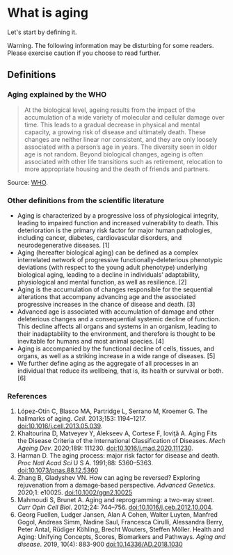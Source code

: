# What is aging

Let's start by defining it.

Warning. The following information may be disturbing for some readers. Please exercise caution if you choose to read further.

## Definitions

### Aging explained by the WHO

>At the biological level, ageing results from the impact of the accumulation of a wide variety of molecular and cellular damage over time. This leads to a gradual decrease in physical and mental capacity, a growing risk of disease and ultimately death. These changes are neither linear nor consistent, and they are only loosely associated with a person’s age in years. The diversity seen in older age is not random. Beyond biological changes, ageing is often associated with other life transitions such as retirement, relocation to more appropriate housing and the death of friends and partners.

Source: [WHO](https://www.who.int/news-room/fact-sheets/detail/ageing-and-health#:~:text=Ageing%20explained,of%20disease%20and%20ultimately%20death).

### Other definitions from the scientific literature

- Aging is characterized by a progressive loss of physiological integrity, leading to impaired function and increased vulnerability to death. This deterioration is the primary risk factor for major human pathologies, including cancer, diabetes, cardiovascular disorders, and neurodegenerative diseases. [1]
- Aging (hereafter biological aging) can be defined as a complex interrelated network of progressive functionally-deleterious phenotypic deviations (with respect to the young adult phenotype) underlying biological aging, leading to a decline in individuals’ adaptability, physiological and mental function, as well as resilience. [2]
- Aging is the accumulation of changes responsible for the sequential alterations that accompany advancing age and the associated progressive increases in the chance of disease and death. [3]
- Advanced age is associated with accumulation of damage and other deleterious changes and a consequential systemic decline of function. This decline affects all organs and systems in an organism, leading to their inadaptability to the environment, and therefore is thought to be inevitable for humans and most animal species. [4]
- Aging is accompanied by the functional decline of cells, tissues, and organs, as well as a striking increase in a wide range of diseases. [5]
- We further define aging as the aggregate of all processes in an individual that reduce its wellbeing, that is, its health or survival or both. [6]

### References

1. 	López-Otín C, Blasco MA, Partridge L, Serrano M, Kroemer G. The hallmarks of aging. _Cell_. 2013;153: 1194–1217. [doi:10.1016/j.cell.2013.05.039](https://doi.org/10.1016/j.cell.2013.05.039).
2. 	Khaltourina D, Matveyev Y, Alekseev A, Cortese F, Ioviţă A. Aging Fits the Disease Criteria of the International Classification of Diseases. _Mech Ageing Dev._ 2020;189: 111230. [doi:10.1016/j.mad.2020.111230](https://doi.org/10.1016/j.mad.2020.111230).
3. 	Harman D. The aging process: major risk factor for disease and death. _Proc Natl Acad Sci_ U S A. 1991;88: 5360–5363. [doi:10.1073/pnas.88.12.5360](https://doi.org/10.1073/pnas.88.12.5360)
4. 	Zhang B, Gladyshev VN. How can aging be reversed? Exploring rejuvenation from a damage‐based perspective. _Advanced Genetics_. 2020;1: e10025. [doi:10.1002/ggn2.10025](https://doi.org/10.1002/ggn2.10025)
5. 	Mahmoudi S, Brunet A. Aging and reprogramming: a two-way street. _Curr Opin Cell Biol_. 2012;24: 744–756. [doi:10.1016/j.ceb.2012.10.004](https://doi.org/10.1016/j.ceb.2012.10.004).
6. 	Georg Fuellen, Ludger Jansen, Alan A Cohen, Walter Luyten, Manfred Gogol, Andreas Simm, Nadine Saul, Francesca Cirulli, Alessandra Berry, Peter Antal, Rüdiger Köhling, Brecht Wouters, Steffen Möller. Health and Aging: Unifying Concepts, Scores, Biomarkers and Pathways. _Aging and disease_. 2019, 10(4): 883-900 [doi:10.14336/AD.2018.1030](https://doi.org/10.14336/AD.2018.1030)
